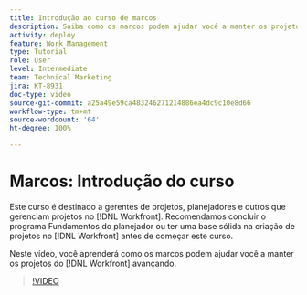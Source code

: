 ```yaml
---
title: Introdução ao curso de marcos
description: Saiba como os marcos podem ajudar você a manter os projetos do  [!DNL  Workfront]  avançando.
activity: deploy
feature: Work Management
type: Tutorial
role: User
level: Intermediate
team: Technical Marketing
jira: KT-8931
doc-type: video
source-git-commit: a25a49e59ca483246271214886ea4dc9c10e8d66
workflow-type: tm+mt
source-wordcount: '64'
ht-degree: 100%

---
```


# Marcos: Introdução do curso

Este curso é destinado a gerentes de projetos, planejadores e outros que gerenciam projetos no [!DNL Workfront]. Recomendamos concluir o programa Fundamentos do planejador ou ter uma base sólida na criação de projetos no [!DNL Workfront] antes de começar este curso.

Neste vídeo, você aprenderá como os marcos podem ajudar você a manter os projetos do [!DNL  Workfront] avançando.

>[!VIDEO](https://video.tv.adobe.com/v/335203/?quality=12&learn=on)
